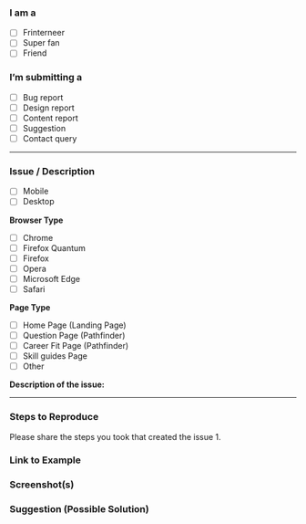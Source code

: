 ### I am a
- [ ] Frinterneer 
- [ ] Super fan
- [ ] Friend

### I’m submitting a 
- [ ] Bug report
- [ ] Design report
- [ ] Content report
- [ ] Suggestion 
- [ ] Contact query
---
### Issue / Description
- [ ] Mobile 
- [ ] Desktop 

**Browser Type**
- [ ] Chrome
- [ ] Firefox Quantum
- [ ] Firefox
- [ ] Opera
- [ ] Microsoft Edge
- [ ] Safari

**Page Type**
- [ ] Home Page (Landing Page)
- [ ] Question Page (Pathfinder)
- [ ] Career Fit Page (Pathfinder)
- [ ] Skill guides Page
- [ ] Other 

**Description of the issue:**




----
### Steps to Reproduce
Please share the steps you took that created the issue
1.

### Link to Example


### Screenshot(s)


### Suggestion (Possible Solution)

